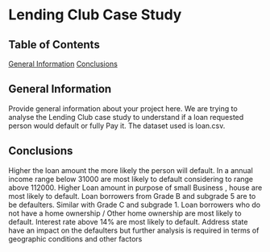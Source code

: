 # Lending Club Case Study


## Table of Contents
[General Information](#general-information)
[Conclusions](#Conclusions)



## General Information
Provide general information about your project here.
We are trying to analyse the Lending Club case study to understand if a loan requested person would default or fully Pay it. The dataset used is loan.csv.



## Conclusions

Higher the loan amount the more likely the person will default.
In a annual income range below 31000 are most likely to default considering to range above 112000.
Higher Loan amount in purpose of small Business , house  are most likely to default.
Loan borrowers from Grade B and subgrade 5 are to be defaulters. Similar with Grade C and subgrade 1.
Loan borrowers who do not have a home ownership / Other home ownership are most likely to default.
Interest rate above 14% are most likely to default.
Address state have an impact on the defaulters but further analysis is required in terms of geographic conditions and other factors
